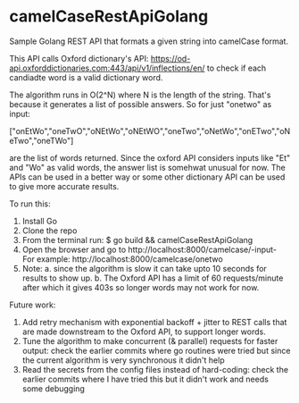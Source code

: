 # camelCaseRestApiGolang
Sample Golang REST API that formats a given string into camelCase format.

This API calls Oxford dictionary's API: https://od-api.oxforddictionaries.com:443/api/v1/inflections/en/ to check if each candiadte word is a valid dictionary word.

The algorithm runs in O(2^N) where N is the length of the string. That's because it generates a list of possible answers. So for just "onetwo" as input:

["onEtWo","oneTwO","oNEtWo","oNEtWO","oneTwo","oNetWo","onETwo","oNeTwo","oneTWo"]

are the list of words returned. Since the oxford API considers inputs like "Et" and "Wo" as valid words, the answer list is somehwat unusual for now.
The APIs can be used in a better way or some other dictionary API can be used to give more accurate results.

To run this:

1. Install Go
2. Clone the repo
3. From the terminal run: $ go build && camelCaseRestApiGolang
4. Open the browser and go to http://localhost:8000/camelcase/-input-
For example: http://localhost:8000/camelcase/onetwo
5. Note: 
	a. since the algorithm is slow it can take upto 10 seconds for results to show up.
	b. The Oxford API has a limit of 60 requests/minute after which it gives 403s so longer words may not work for now.

Future work:

1. Add retry mechanism with exponential backoff + jitter to REST calls that are made downstream to the Oxford API, to support longer words.
2. Tune the algorithm to make concurrent (& parallel) requests for faster output: check the earlier commits where go routines were tried but since the current algorithm is very synchronous it didn't help
3. Read the secrets from the config files instead of hard-coding: check the earlier commits where I have tried this but it didn't work and needs some debugging



